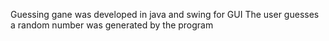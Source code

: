 Guessing gane was developed in java and swing for GUI
The user guesses a random number was generated by the program 
